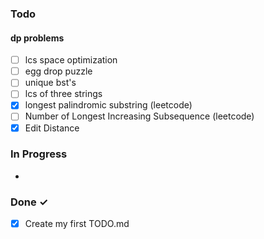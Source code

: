 ### Todo

#### dp problems
- [ ] lcs space optimization
- [ ] egg drop puzzle
- [ ] unique bst's
- [ ] lcs of three strings
- [X] longest palindromic substring (leetcode)
- [ ] Number of Longest Increasing Subsequence (leetcode)
- [X] Edit Distance

### In Progress

- 

### Done ✓

- [x] Create my first TODO.md  